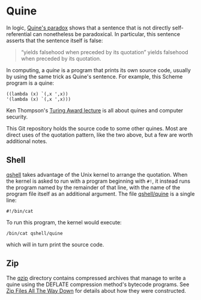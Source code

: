 # Quine

In logic, [Quine's paradox](https://en.wikipedia.org/wiki/Quine%27s_paradox)
shows that a sentence that is not directly self-referential can nonetheless be paradoxical.
In particular, this sentence asserts that the sentence itself is false:

> “yields falsehood when preceded by its quotation” yields falsehood when preceded by its quotation.

In computing, a _quine_ is a program that prints its own source code,
usually by using the same trick as Quine's sentence.
For example, this Scheme program is a quine:

	((lambda (x) `(,x ',x))
	'(lambda (x) `(,x ',x)))

Ken Thompson's [Turing Award lecture](https://web.archive.org/web/20130314092153/http://cm.bell-labs.com/who/ken/trust.html)
is all about quines and computer security.

This Git repository holds the source code to some other quines.
Most are direct uses of the quotation pattern, like the two above, but a few
are worth additional notes.

## Shell

[qshell](qshell) takes advantage of the Unix kernel to arrange the quotation.
When the kernel is asked to run with a program beginning with `#!`,
it instead runs the program named by the remainder of that line,
with the name of the program file itself as an additional argument.
The file [qshell/quine](qshell/quine) is a single line:

	#!/bin/cat

To run this program, the kernel would execute:

	/bin/cat qshell/quine

which will in turn print the source code.

## Zip

The [qzip](qzip) directory contains compressed archives that manage
to write a quine using the DEFLATE compression method's bytecode programs.
See [Zip Files All The Way Down](https://research.swtch.com/zip) for details about how they were constructed.

